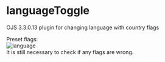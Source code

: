# languageToggle
OJS 3.3.0.13 plugin for changing language with country flags

Preset flags:<br>
![language](https://user-images.githubusercontent.com/114300053/229351919-480585f4-7db7-4176-b6c4-e3cdb50531de.png)
<br> It is still necessary to check if any flags are wrong.
